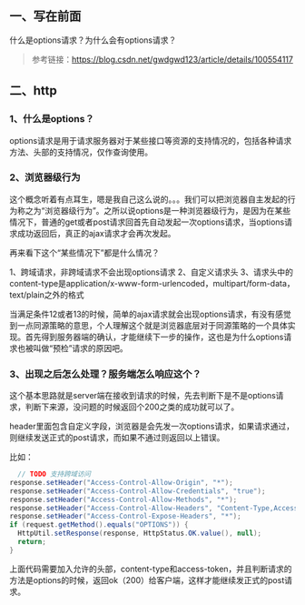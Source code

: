 ## 一、写在前面

什么是options请求？为什么会有options请求？

> 参考链接：https://blog.csdn.net/gwdgwd123/article/details/100554117

## 二、http

### 1、什么是options？

options请求是用于请求服务器对于某些接口等资源的支持情况的，包括各种请求方法、头部的支持情况，仅作查询使用。

### 2、浏览器级行为

这个概念听着有点耳生，嗯是我自己这么说的。。。我们可以把浏览器自主发起的行为称之为“浏览器级行为”。之所以说options是一种浏览器级行为，是因为在某些情况下，普通的get或者post请求回首先自动发起一次options请求，当options请求成功返回后，真正的ajax请求才会再次发起。

再来看下这个“某些情况下”都是什么情况？

1、跨域请求，非跨域请求不会出现options请求
2、自定义请求头
3、请求头中的content-type是application/x-www-form-urlencoded，multipart/form-data，text/plain之外的格式

当满足条件12或者13的时候，简单的ajax请求就会出现options请求，有没有感觉到一点同源策略的意思，个人理解这个就是浏览器底层对于同源策略的一个具体实现。首先得到服务器端的确认，才能继续下一步的操作，这也是为什么options请求也被叫做“预检”请求的原因吧。

### 3、出现之后怎么处理？服务端怎么响应这个？

这个基本思路就是server端在接收到请求的时候，先去判断下是不是options请求，判断下来源，没问题的时候返回个200之类的成功就可以了。

header里面包含自定义字段，浏览器是会先发一次options请求，如果请求通过，则继续发送正式的post请求，而如果不通过则返回以上错误。

比如：

```java
  // TODO 支持跨域访问        
response.setHeader("Access-Control-Allow-Origin", "*");
response.setHeader("Access-Control-Allow-Credentials", "true");
response.setHeader("Access-Control-Allow-Methods", "*");
response.setHeader("Access-Control-Allow-Headers", "Content-Type,Access-Token");
response.setHeader("Access-Control-Expose-Headers", "*");        
if (request.getMethod().equals("OPTIONS")) {
  HttpUtil.setResponse(response, HttpStatus.OK.value(), null);            
  return;
}
```




上面代码需要加入允许的头部，content-type和access-token，并且判断请求的方法是options的时候，返回ok（200）给客户端，这样才能继续发正式的post请求。
